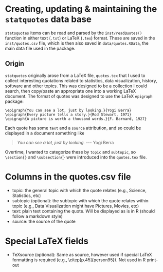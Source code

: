 # Creating, updating & maintaining the `statquotes` data base

`statsquotes` items can be read and parsed by the `inst/readQuotes()` function in either text (`.txt`) or LaTeX (`.tex`) format. These are saved in the `inst/quotes.csv` file, which is then also saved in `data/quotes.RData`, the main data file used in the package.


## Origin

`statquotes` originally arose from a LaTeX file, `quotes.tex`  that I used to collect interesting quotations
related to statistics, data visualization, history, software and other topics. This was designed to be a collection I could search, then copy/paste an appropriate one into a working LaTeX document.  The format
of quotes was designed to use the LaTeX `epigraph` package:

```
\epigraph{You can see a lot, just by looking.}{Yogi Berra}
\epigraph{Every picture tells a story.}{Rod Stewart, 1971}
\epigraph{A picture is worth a thousand words.}{F. Barnard, 1927}
```
Each quote has some `text` and a `source` attribution, and so could be displayed in a document something like

> *You can see a lot, just by looking.* 
> --- Yogi Berra

Overtime, I wanted to categorize these by `topic` and `subtopic`, so `\section{}` and `\subsection{}` were introduced into the `quotes.tex` file.


# Columns in the quotes.csv file

- topic: the general topic with which the quote relates (e.g., Science, Statistics, etc)
- subtopic (optional): the subtopic with which the quote relates within topic (e.g., Data Visualization might have 
  Pictures, Movies, etc)
- text: plain text containing the quote. Will be displayed as is in R (should follow a markdown style)
- source: the source of the quote

# Special LaTeX fields

- TeXsource (optional): Same as source, however used if special LaTeX formatting is required (e.g., \citep[p.45]{person95}). Not used in R print-out
